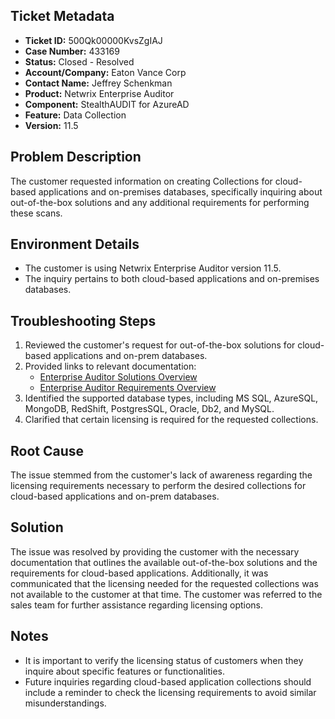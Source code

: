 ## Ticket Metadata
- **Ticket ID:** 500Qk00000KvsZgIAJ
- **Case Number:** 433169
- **Status:** Closed - Resolved
- **Account/Company:** Eaton Vance Corp
- **Contact Name:** Jeffrey Schenkman
- **Product:** Netwrix Enterprise Auditor
- **Component:** StealthAUDIT for AzureAD
- **Feature:** Data Collection
- **Version:** 11.5

## Problem Description
The customer requested information on creating Collections for cloud-based applications and on-premises databases, specifically inquiring about out-of-the-box solutions and any additional requirements for performing these scans.

## Environment Details
- The customer is using Netwrix Enterprise Auditor version 11.5.
- The inquiry pertains to both cloud-based applications and on-premises databases.

## Troubleshooting Steps
1. Reviewed the customer's request for out-of-the-box solutions for cloud-based applications and on-prem databases.
2. Provided links to relevant documentation:
   - [Enterprise Auditor Solutions Overview](https://helpcenter.netwrix.com/bundle/EnterpriseAuditor_11.6/page/Content/EnterpriseAuditor/Solutions/Overview.htm)
   - [Enterprise Auditor Requirements Overview](https://helpcenter.netwrix.com/bundle/EnterpriseAuditor_11.6/page/Content/EnterpriseAuditor/Requirements/Overview.htm)
3. Identified the supported database types, including MS SQL, AzureSQL, MongoDB, RedShift, PostgresSQL, Oracle, Db2, and MySQL.
4. Clarified that certain licensing is required for the requested collections.

## Root Cause
The issue stemmed from the customer's lack of awareness regarding the licensing requirements necessary to perform the desired collections for cloud-based applications and on-prem databases.

## Solution
The issue was resolved by providing the customer with the necessary documentation that outlines the available out-of-the-box solutions and the requirements for cloud-based applications. Additionally, it was communicated that the licensing needed for the requested collections was not available to the customer at that time. The customer was referred to the sales team for further assistance regarding licensing options.

## Notes
- It is important to verify the licensing status of customers when they inquire about specific features or functionalities.
- Future inquiries regarding cloud-based application collections should include a reminder to check the licensing requirements to avoid similar misunderstandings.